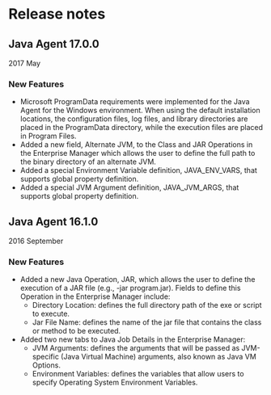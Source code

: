 # Release notes

## Java Agent 17.0.0

2017 May

### New Features

- Microsoft ProgramData requirements were implemented for the Java Agent for the Windows environment. When using the default installation locations, the configuration files, log files, and library directories are placed in the ProgramData directory, while the execution files are placed in Program Files.
- Added a new field, Alternate JVM, to the Class and JAR Operations in the Enterprise Manager which allows the user to define the full path to the binary directory of an alternate JVM.
- Added a special Environment Variable definition, JAVA_ENV_VARS, that supports global property definition.
- Added a special JVM Argument definition, JAVA_JVM_ARGS, that supports global property definition.

## Java Agent 16.1.0

2016 September

### New Features

- Added a new Java Operation, JAR, which allows the user to define the execution of a JAR file (e.g., -jar program.jar). Fields to define this Operation in the Enterprise Manager include:
  - Directory Location: defines the full directory path of the exe or script to execute.
  - Jar File Name: defines the name of the jar file that contains the class or method to be executed.
- Added two new tabs to Java Job Details in the Enterprise Manager:
  - JVM Arguments: defines the arguments that will be passed as JVM-specific (Java Virtual Machine) arguments, also known as Java VM Options.
  - Environment Variables: defines the variables that allow users to specify Operating System Environment Variables.
